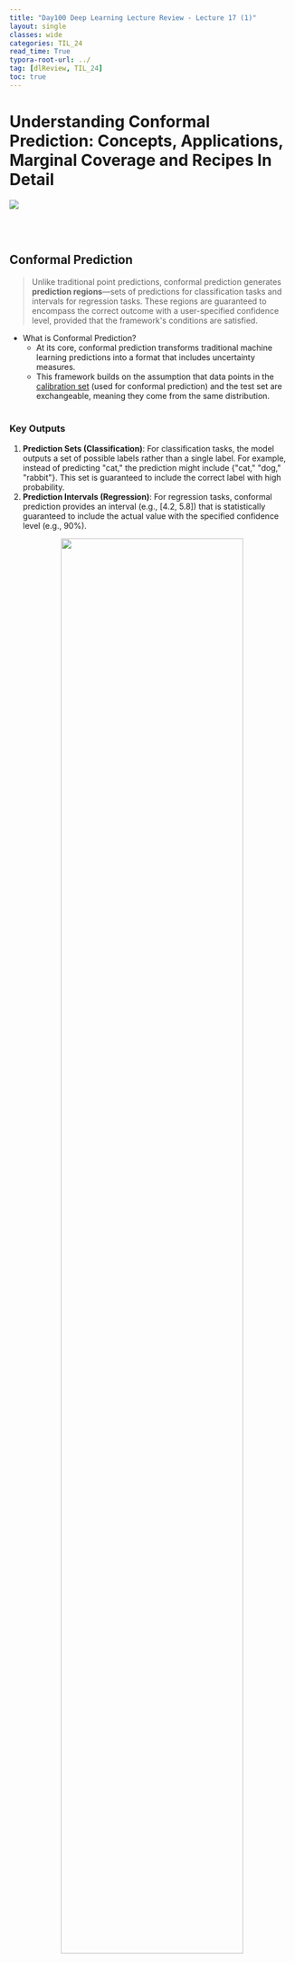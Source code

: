 ```yaml
---
title: "Day100 Deep Learning Lecture Review - Lecture 17 (1)"
layout: single
classes: wide
categories: TIL_24
read_time: True
typora-root-url: ../
tag: [dlReview, TIL_24]
toc: true 
---
```


# Understanding Conformal Prediction: Concepts, Applications, Marginal Coverage and Recipes In Detail

<img src="/blog/images/2024-11-12-TIL24_Day100_DL/DA67E27A-A051-4870-9001-F7D4FA86977F_1_105_c.jpeg">

<br><br>

## Conformal Prediction

> Unlike traditional point predictions, conformal prediction generates **prediction regions**—sets of predictions for classification tasks and intervals for regression tasks. These regions are guaranteed to encompass the correct outcome with a user-specified confidence level, provided that the framework's conditions are satisfied.

- What is Conformal Prediction?
  - At its core, conformal prediction transforms traditional machine learning predictions into a format that includes uncertainty measures.
  - This framework builds on the assumption that data points in the <u>calibration set</u> (used for conformal prediction) and the test set are exchangeable, meaning they come from the same distribution. <br><br>



### Key Outputs

1. **Prediction Sets (Classification)**: For classification tasks, the model outputs a set of possible labels rather than a single label. For example, instead of predicting "cat," the prediction might include {"cat," "dog," "rabbit"}. This set is guaranteed to include the correct label with high probability.
2. **Prediction Intervals (Regression)**: For regression tasks, conformal prediction provides an interval (e.g., [4.2, 5.8]) that is statistically guaranteed to include the actual value with the specified confidence level (e.g., 90%).<br>

<center>
  <img src="/blog/images/2024-11-12-TIL24_Day100_DL/image-20241220135715934.png" width="80%"><br><br>
</center>



- Confidence Level ($\alpha$)

  - By setting $\alpha$, we <u>define the algorithm's error rate</u> we're willing to tolerate. 

    <center>
      $1-\alpha \leq \textbf{P}(Y_{test} \in C(X_{test})) \leq 1-\alpha +\frac{1}{n+1}$<br><br>
    </center>

  - For example

    - $\alpha = 0.05$: The system guarantees that the prediction will be correct <u>at least 95% of the time.</u>
    - $\alpha = 0.1$: The prediction is correct at least 90% of the time.

  - Smaller $\alpha$ values lead to **larger prediction regions**, which means <u>wider intervals</u> in regression or <u>larger sets</u> of labels in classification

  - This **trade-off** between specificity and certainty is key to understanding and applying confromal prediction effectively. <br><br>

### **How Does Conformal Prediction Work?**

- Two subsets of Conformal Prediction workflows
  - <u>Calibration</u>: A subset of the data, separate from the training and test sets, is used to compute thresholds. This calibration set ensures that the predictions align with the desired confidence level.
  - <u>Prediction</u>: Using the calibrated thresholds, <u>the model outputs prediction regions for unseen data.</u> These regions are dynamically adjusted based on the characteristics of the data and the uncertainty associated with each prediction.

- **Standard assumptions**
  - We have a pre-trained model for a prediction task.
    - Classification or regression
  - He have a heuristic notion of uncertainty from the pre-trained model.
  - We have a small amount of additional calibration data that was not used for training and is separate from test data.
  - We have a nonconformity measure used to produce prediction regions.<br><br>

- **Nonconformity measure**
  - A critical aspect of conformal prediction is the **nonconfomity measure**, which quantifies how "strange" or "unexpected" a new data point is relative to the calibration set.
  - Higher nonconfomity scores indicate greater uncertainty.
  - The choice of nonconformity measure can significantly affect the quality of prediction regions.<br><Br>

- **Quantiles and Thresholds**
  - Conformal prediction uses quantiles <u>to define the cut-off for prediction regions.</u> 
  - For instance, in <u>classification</u>, the algorithm includes all labels whose scores fall within a certain quantile threshold, ensuring that the prediction set captures the desired confidence level.<br>

- Empirical Quantile
  - An empirical quantile divides 1-D data into $m$ continuous intervals with equal probability $q$.
  - An empirical quantile function returns the cut-point for the interval corresponding to $q$, for qhich $(1-q)$% of the data are larger than the cut-point and $q$% are smaller than that value.

<center>
  <img src="/blog/images/2024-11-12-TIL24_Day100_DL/image-20241220142821639.png" width="80%"><br><Br>
</center>





<br>

### Applications of Conformal Prediction

Conformal prediction is a versatile framework with applications across domains:

1. **Medical Triage**: In critical healthcare scenarios, such as diagnosing diseases or interpreting medical images, high confidence is essential. For example, when analyzing a CT scan to determine the type of stroke a patient has, conformal prediction can ensure that the decision is statistically reliable. By setting a very low $\alpha$, the system can prioritize safety and minimize errors.
2. **Selective Classification**: Models can abstain from making a prediction when uncertainty is high. This is useful for routing difficult cases to human experts, improving overall system reliability.
3. **Active Learning**: In scenarios where labeled data is expensive to obtain, conformal prediction can identify the most uncertain samples (i.e., those with the largest prediction regions) for annotation. This approach accelerates learning while minimizing annotation costs.
4. **Out-of-Distribution (OOD) Detection**: When a test sample lies outside the distribution of the training data, conformal prediction can flag it as uncertain. This is especially useful in applications like autonomous driving or fraud detection.<br><br>

### Marginal vs. Conditional Coverage

1. **Marginal Coverage**: This is the standard guarantee offered by conformal prediction. It ensures that the correct prediction is included in the prediction region for at least $1-\alpha$ of all test samples, averaged across the dataset. For instance, at 90% confidence, marginal coverage ensures that <u>at least 90% of predictions are correct on average.</u>
2. **Conditional Coverage**: A stricter form of coverage, ensuring that predictions are correct across subgroups or classes. For example, in cancer diagnosis, we may want 99% accuracy both for patients with cancer and those without. Marginal coverage cannot guarantee fairness across such subgroups, whereas conditional coverage aims to addresss this limitation. <Br><Br>

### Rescipies for Conformal Prediction





